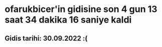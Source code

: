 # ofarukbicer'in gidisine son 4 gun 13 saat 34 dakika 16 saniye kaldi

## Gidis tarihi: 30.09.2022 :(